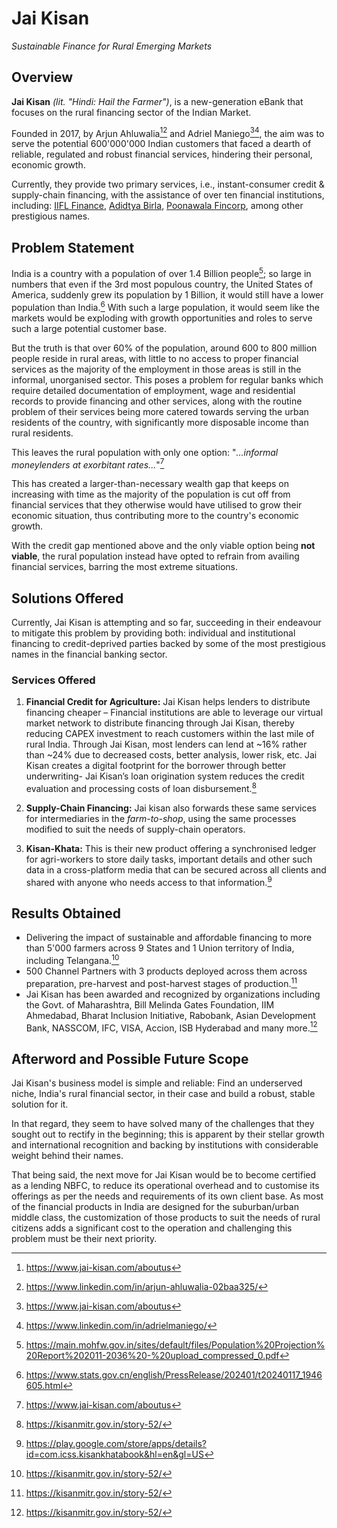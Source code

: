 # Jai Kisan

_Sustainable Finance for Rural Emerging Markets_

## Overview

__Jai Kisan__ _(lit. "Hindi: Hail the Farmer")_, is a new-generation eBank that focuses on the rural financing sector of the Indian Market.

Founded in 2017, by Arjun Ahluwalia[^1][^2] and Adriel Maniego[^1][^3], the aim was to serve the potential 600'000'000 Indian customers that faced a dearth of reliable, regulated and robust financial services, hindering their personal, economic growth. 

Currently, they provide two primary services, i.e., instant-consumer credit & supply-chain financing, with the assistance of over ten financial institutions, including: [IIFL Finance](https://www.iifl.com/), [Adidtya Birla](https://finance.adityabirlacapital.com/), [Poonawala Fincorp](https://poonawallafincorp.com/), among other prestigious names.


## Problem Statement

India is a country with a population of over 1.4 Billion people[^4]; so large in numbers that even if the 3rd most populous country, the United States of America, suddenly grew its population by 1 Billion, it would still have a lower population than India.[^5] With such a large population, it would seem like the markets would be exploding with growth opportunities and roles to serve such a large potential customer base.

But the truth is that over 60% of the population, around 600 to 800 million people reside in rural areas, with little to no access to proper financial services as the majority of the employment in those areas is still in the informal, unorganised sector. This poses a problem for regular banks which require detailed documentation of employment, wage and residential records to provide financing and other services, along with the routine problem of their services being more catered towards serving the urban residents of the country, with significantly more disposable income than rural residents.

This leaves the rural population with only one option: "_...informal moneylenders at exorbitant rates..._"[^1]

This has created a larger-than-necessary wealth gap that keeps on increasing with time as the majority of the population is cut off from financial services that they otherwise would have utilised to grow their economic situation, thus contributing more to the country's economic growth.

With the credit gap mentioned above and the only viable option being __not viable__, the rural population instead have opted to refrain from availing financial services, barring the most extreme situations.


## Solutions Offered

Currently, Jai Kisan is attempting and so far, succeeding in their endeavour to mitigate this problem by providing both: individual and institutional financing to credit-deprived parties backed by some of the most prestigious names in the financial banking sector.

### Services Offered

1. __Financial Credit for Agriculture:__ Jai Kisan helps lenders to distribute financing cheaper – Financial institutions are able to leverage our virtual market network to distribute financing through Jai Kisan, thereby reducing CAPEX investment to reach customers within the last mile of rural India. Through Jai Kisan, most lenders can lend at ~16% rather than ~24% due to decreased costs, better analysis, lower risk, etc. Jai Kisan creates a digital footprint for the borrower through better underwriting- Jai Kisan’s loan origination system reduces the credit evaluation and processing costs of loan disbursement.[^6]

2. __Supply-Chain Financing:__ Jai kisan also forwards these same services for intermediaries in the _farm-to-shop_, using the same processes modified to suit the needs of supply-chain operators.

3. __Kisan-Khata:__ This is their new product offering a synchronised ledger for agri-workers to store daily tasks, important details and other such data in a cross-platform media that can be secured across all clients and shared with anyone who needs access to that information.[^7]

## Results Obtained

- Delivering the impact of sustainable and affordable financing to more than 5'000 farmers across 9 States and 1 Union territory of India, including Telangana.[^6]
- 500 Channel Partners with 3 products deployed across them across preparation, pre-harvest and post-harvest stages of production.[^6]
- Jai Kisan has been awarded and recognized by organizations including the Govt. of Maharashtra, Bill Melinda Gates Foundation, IIM Ahmedabad, Bharat Inclusion Initiative, Rabobank, Asian Development Bank, NASSCOM, IFC, VISA, Accion, ISB Hyderabad and many more.[^6]

## Afterword and Possible Future Scope

Jai Kisan's business model is simple and reliable: Find an underserved niche, India's rural financial sector, in their case and build a robust, stable solution for it.

In that regard, they seem to have solved many of the challenges that they sought out to rectify in the beginning; this is apparent by their stellar growth and international recognition and backing by institutions with considerable weight behind their names.

That being said, the next move for Jai Kisan would be to become certified as a lending NBFC, to reduce its operational overhead and to customise its offerings as per the needs and requirements of its own client base. As most of the financial products in India are designed for the suburban/urban middle class, the customization of those products to suit the needs of rural citizens adds a significant cost to the operation and challenging this problem must be their next priority.



[^1]: https://www.jai-kisan.com/aboutus
[^2]: https://www.linkedin.com/in/arjun-ahluwalia-02baa325/
[^3]: https://www.linkedin.com/in/adrielmaniego/
[^4]: https://main.mohfw.gov.in/sites/default/files/Population%20Projection%20Report%202011-2036%20-%20upload_compressed_0.pdf
[^5]: https://www.stats.gov.cn/english/PressRelease/202401/t20240117_1946605.html
[^6]: https://kisanmitr.gov.in/story-52/
[^7]: https://play.google.com/store/apps/details?id=com.icss.kisankhatabook&hl=en&gl=US
